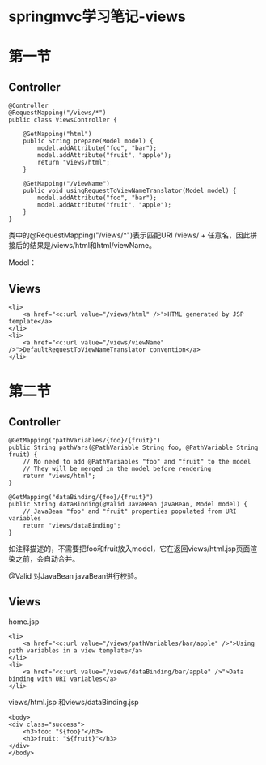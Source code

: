 # springmvc学习笔记-views

# 第一节

## Controller

```
@Controller
@RequestMapping("/views/*")
public class ViewsController {

	@GetMapping("html")
	public String prepare(Model model) {
		model.addAttribute("foo", "bar");
		model.addAttribute("fruit", "apple");
		return "views/html";
	}
	
	@GetMapping("/viewName")
	public void usingRequestToViewNameTranslator(Model model) {
		model.addAttribute("foo", "bar");
		model.addAttribute("fruit", "apple");
	}
}
```

类中的@RequestMapping("/views/*")表示匹配URI /views/ + 任意名，因此拼接后的结果是/views/html和html/viewName。

Model：

## Views

```
<li>
	<a href="<c:url value="/views/html" />">HTML generated by JSP template</a>
</li>
<li>
	<a href="<c:url value="/views/viewName" />">DefaultRequestToViewNameTranslator convention</a>
</li>
```

# 第二节

## Controller

```
@GetMapping("pathVariables/{foo}/{fruit}")
public String pathVars(@PathVariable String foo, @PathVariable String fruit) {
	// No need to add @PathVariables "foo" and "fruit" to the model
	// They will be merged in the model before rendering
	return "views/html";
}

@GetMapping("dataBinding/{foo}/{fruit}")
public String dataBinding(@Valid JavaBean javaBean, Model model) {
	// JavaBean "foo" and "fruit" properties populated from URI variables 
	return "views/dataBinding";
}
```

如注释描述的，不需要把foo和fruit放入model，它在返回views/html.jsp页面渲染之前，会自动合并。

@Valid 对JavaBean javaBean进行校验。

## Views

home.jsp

```
<li>
	<a href="<c:url value="/views/pathVariables/bar/apple" />">Using path variables in a view template</a>
</li>
<li>
	<a href="<c:url value="/views/dataBinding/bar/apple" />">Data binding with URI variables</a>
</li>
```

views/html.jsp 和views/dataBinding.jsp

```
<body>
<div class="success">
	<h3>foo: "${foo}"</h3>
	<h3>fruit: "${fruit}"</h3>
</div>
</body>
```
